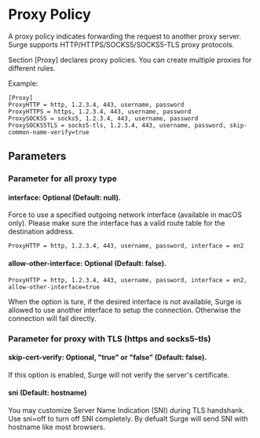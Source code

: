 # Proxy Policy

A proxy policy indicates forwarding the request to another proxy server. Surge supports HTTP/HTTPS/SOCKS5/SOCKS5-TLS proxy protocols.

Section [Proxy] declares proxy policies. You can create multiple proxies for different rules.

Example:

```
[Proxy]
ProxyHTTP = http, 1.2.3.4, 443, username, password
ProxyHTTPS = https, 1.2.3.4, 443, username, password
ProxySOCKS5 = socks5, 1.2.3.4, 443, username, password
ProxySOCKS5TLS = socks5-tls, 1.2.3.4, 443, username, password, skip-common-name-verify=true
```


## Parameters

### Parameter for all proxy type

#### interface: Optional (Default: null).
Force to use a specified outgoing network interface (available in macOS only). Please make sure the interface has a valid route table for the destination address.
 
```
ProxyHTTP = http, 1.2.3.4, 443, username, password, interface = en2
```

#### allow-other-interface: Optional (Default: false).

```
ProxyHTTP = http, 1.2.3.4, 443, username, password, interface = en2, allow-other-interface=true
```

When the option is ture, if the desired interface is not available, Surge is allowed to use another interface to setup the connection. Otherwise the connection will fail directly.

### Parameter for proxy with TLS (https and socks5-tls)
#### skip-cert-verify: Optional, "true" or "false" (Default: false).
If this option is enabled, Surge will not verify the server's certificate.

#### sni (Default: hostname)
You may customize Server Name Indication (SNI) during TLS handshank. Use sni=off to turn off SNI completely. By defualt Surge will send SNI with hostname like most browsers.
